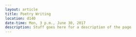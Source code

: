 ```yaml
---
layout: article
title: Poetry Writing
location: d140
date-time: Mon, 3 p.m., June 30, 2017
description: Stuff goes here for a description of the page
---
```

